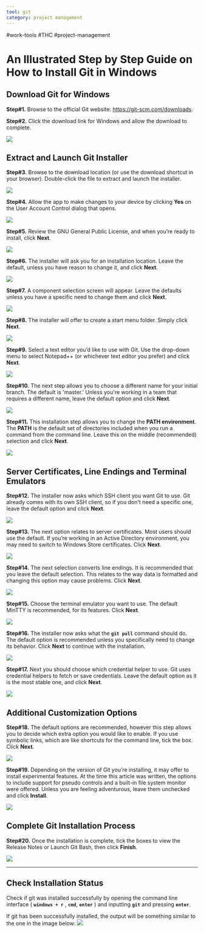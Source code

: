 ```yaml
---
tool: git
category: project management
---
```

#work-tools #THC #project-management 
# An Illustrated Step by Step Guide on How to Install Git in Windows
## Download Git for Windows
**Step#1.** Browse to the official Git website: https://git-scm.com/downloads.

**Step#2.** Click the download link for Windows and allow the download to complete. 

![](adownload-git-for-windows.png)

## Extract and Launch Git Installer

**Step#3.** Browse to the download location (or use the download shortcut in your browser). Double-click the file to extract and launch the installer. 

![](bextractAndLaunchInstaller.png)

**Step#4.** Allow the app to make changes to your device by clicking **Yes** on the User Account Control dialog that opens. 

![](cstart-git-installation-process-windows.png)

**Step#5.** Review the GNU General Public License, and when you’re ready to install, click **Next**. 

![](dread-and-accept-git-license-agreement.png)

**Step#6.** The installer will ask you for an installation location. Leave the default, unless you have reason to change it, and click **Next**. 

![](eselect-git-installation-location.png)

**Step#7.** A component selection screen will appear. Leave the defaults unless you have a specific need to change them and click **Next**. 

![](fgit-installation-component-selection-screen.png)

**Step#8.** The installer will offer to create a start menu folder. Simply click **Next**. 

![](gselect-git-start-folder-shortcuts.png)

**Step#9.** Select a text editor you’d like to use with Git. Use the drop-down menu to select Notepad++ (or whichever text editor you prefer) and click **Next**. 

![](hselect-text-editor-notepad-windows.png)

**Step#10.** The next step allows you to choose a different name for your initial branch. The default is 'master.' Unless you're working in a team that requires a different name, leave the default option and click **Next**. 

![](ichoose-the-initial-branch-name-in-git.jpg)

**Step#11.** This installation step allows you to change the **PATH environment**. The **PATH** is the default set of directories included when you run a command from the command line. Leave this on the middle (recommended) selection and click **Next**. 

![](jadjust-git-path-enviorment.png)

## Server Certificates, Line Endings and Terminal Emulators

**Step#12.** The installer now asks which SSH client you want Git to use. Git already comes with its own SSH client, so if you don't need a specific one, leave the default option and click **Next**. 

![](kchoose-a-git-ssh-client.jpg)

**Step#13.** The next option relates to server certificates. Most users should use the default. If you’re working in an Active Directory environment, you may need to switch to Windows Store certificates. Click **Next**. 

![](luse-openssl-library-server-verification-git-windows.png)

**Step#14.** The next selection converts line endings. It is recommended that you leave the default selection. This relates to the way data is formatted and changing this option may cause problems. Click **Next**. 

![](mconfigure-line-ending-conversions-git-on-windows.png)

**Step#15.** Choose the terminal emulator you want to use. The default MinTTY is recommended, for its features. Click **Next**. 

![](nconfigure-terminal-emulator-git-bash.png)

**Step#16.** The installer now asks what the **`git pull`** command should do. The default option is recommended unless you specifically need to change its behavior. Click **Next** to continue with the installation. 

![](ochoose-pull-behavior-in-git.jpg)

**Step#17.** Next you should choose which credential helper to use. Git uses credential helpers to fetch or save credentials. Leave the default option as it is the most stable one, and click **Next**. 

![](pchoose-a-credential-manager-for-git.jpg)

## Additional Customization Options

**Step#18.** The default options are recommended, however this step allows you to decide which extra option you would like to enable. If you use symbolic links, which are like shortcuts for the command line, tick the box. Click **Next**. 

![](qconfigure-extra-options-in-git.jpg)

**Step#19.** Depending on the version of Git you’re installing, it may offer to install experimental features. At the time this article was written, the options to include support for pseudo controls and a built-in file system monitor were offered. Unless you are feeling adventurous, leave them unchecked and click **Install**. 

![](vconfigure-git-experimental-options.jpg)

## Complete Git Installation Process

**Step#20.** Once the installation is complete, tick the boxes to view the Release Notes or Launch Git Bash, then click **Finish**. 

![](zcomplete-git-install-windows.png)

---
## Check Installation Status

Check if git was installed successfully by opening the command line interface ( **`windows + r`** , **`cmd`**, **`enter`** ) and inputting **`git`** and pressing **`enter`**.

If git has been successfully installed, the output will be something similar to the one in the image below:
![](succesfulGitInstall.png)
